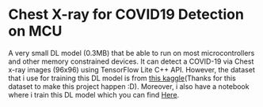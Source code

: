 # Chest X-ray for COVID19 Detection on MCU

A very small DL model (0.3MB) that be able to run on most microcontrollers and other memory constrained devices. 
It can detect a COVID-19 via Chest x-ray images (96x96) using TensorFlow Lite C++ API.
However, the dataset that i use for training this DL model is from [this kaggle](https://www.kaggle.com/datasets/andyczhao/covidx-cxr2)(Thanks for this dataset to make this project happen :D). Moreover, i also have a notebook where i train this DL model which you can find [Here](https://www.kaggle.com/code/jonaspptawat/covid-x-ray-using-small-model-0-3mb-83-acc).
